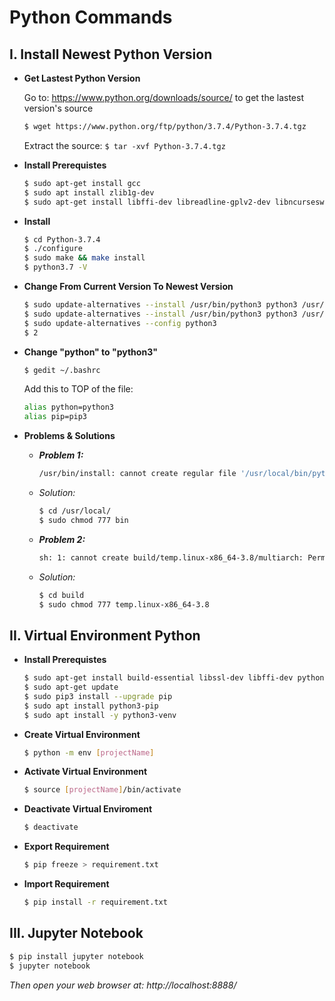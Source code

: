 # Python Commands

## I. Install Newest Python Version

<ul>
<li><b>Get Lastest Python Version </b></li>

Go to: https://www.python.org/downloads/source/ to get the lastest version's source
```sh
$ wget https://www.python.org/ftp/python/3.7.4/Python-3.7.4.tgz
```
Extract the source: `$ tar -xvf Python-3.7.4.tgz `
<li><b>Install Prerequistes</b></li>

```sh
$ sudo apt-get install gcc
$ sudo apt install zlib1g-dev 
$ sudo apt-get install libffi-dev libreadline-gplv2-dev libncursesw5-dev libssl-dev libsqlite3-dev tk-dev libgdbm-dev libc6-dev libbz2-dev
```
<li><b>Install</b></li>
  
```sh
$ cd Python-3.7.4
$ ./configure
$ sudo make && make install
$ python3.7 -V
```
<li><b>Change From Current Version To Newest Version</b></li>

```sh
$ sudo update-alternatives --install /usr/bin/python3 python3 /usr/bin/python3.6 1
$ sudo update-alternatives --install /usr/bin/python3 python3 /usr/bin/python3.7 2
$ sudo update-alternatives --config python3
$ 2
```
<li><b>Change "python" to "python3" </b></li>

```sh
$ gedit ~/.bashrc
```
Add this to TOP of the file:
```sh
alias python=python3
alias pip=pip3
```

<li><b>Problems & Solutions</b></li>
<ul>
<li><b><i>Problem 1:</i></b></li>

```sh
/usr/bin/install: cannot create regular file '/usr/local/bin/python3.8': Permission denied
```
<li><i>Solution:</i></li>

```sh
$ cd /usr/local/
$ sudo chmod 777 bin
```

<li><b><i>Problem 2:</i></b></li>

```sh
sh: 1: cannot create build/temp.linux-x86_64-3.8/multiarch: Permission denied
```
<li><i>Solution:</i></li>

```sh
$ cd build
$ sudo chmod 777 temp.linux-x86_64-3.8
```
</ul>
</ul>

## II. Virtual Environment Python

<ul>
<li><b>Install Prerequistes</b></li>
	
```sh
$ sudo apt-get install build-essential libssl-dev libffi-dev python-dev
$ sudo apt-get update
$ sudo pip3 install --upgrade pip 
$ sudo apt install python3-pip
$ sudo apt install -y python3-venv
```

<li><b>Create Virtual Environment</b></li>

```sh
$ python -m env [projectName]
```

<li><b>Activate Virtual Environment</b></li>

```sh
$ source [projectName]/bin/activate
```

<li><b>Deactivate Virtual Enviroment</b></li>

```sh
$ deactivate
```

<li><b>Export Requirement </b></li>

```sh
$ pip freeze > requirement.txt
```

<li><b>Import Requirement </b></li>

```sh
$ pip install -r requirement.txt
```

</ul>

## III. Jupyter Notebook

```sh
$ pip install jupyter notebook
$ jupyter notebook
```
*Then open your web browser at: http://localhost:8888/*

